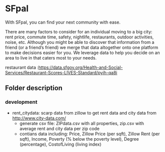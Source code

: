 # SFpal
With SFpal, you can find your next community with ease. 

There are many factors to consider for an individual moving to a big city: rent price, commute time, safety, nightlife, restaurants, outdoor activities, noise, etc. Although you might be able to discover that information from a friend (or a friend’s friend) we merge that data altogether onto one platform to make decisions easier for you. We leverage data to help you decide on an area to live in that caters most to your needs. 


restaurant data :https://data.sfgov.org/Health-and-Social-Services/Restaurant-Scores-LIVES-Standard/pyih-qa8i

## Folder description
### development
  - rent_citydata: scarp data from zillow to get rent data and city data from http://www.city-data.com/
    - generate csv file: ZIPdata.csv with all properties, zip.csv with average rent and city data per zip code
    - contians data including: Price, Zillow Price (per sqft), Zillow Rent (per sqft), Income, Poverty (% below the poverty level), Degree (percentage), CostofLiving (living index)

  
